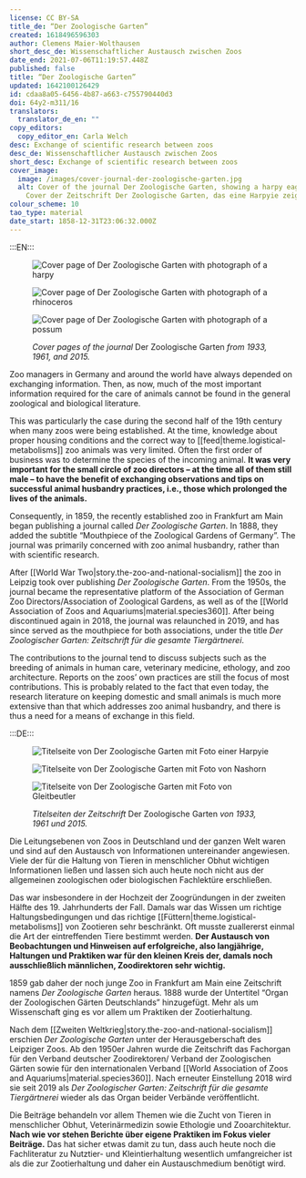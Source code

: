 ```yaml
---
license: CC BY-SA
title_de: “Der Zoologische Garten”
created: 1618496596303
author: Clemens Maier-Wolthausen
short_desc_de: Wissenschaftlicher Austausch zwischen Zoos
date_end: 2021-07-06T11:19:57.448Z
published: false
title: “Der Zoologische Garten”
updated: 1642100126429
id: cdaa8a05-6456-4b87-a663-c755790440d3
doi: 64y2-m311/16
translators:
  translator_de_en: ""
copy_editors:
  copy_editor_en: Carla Welch
desc: Exchange of scientific research between zoos
desc_de: Wissenschaftlicher Austausch zwischen Zoos
short_desc: Exchange of scientific research between zoos
cover_image:
  image: /images/cover-journal-der-zoologische-garten.jpg
  alt: Cover of the journal Der Zoologische Garten, showing a harpy eagle, 1933.
    Cover der Zeitschrift Der Zoologische Garten, das eine Harpyie zeigt, 1933.
colour_scheme: 10
tao_type: material
date_start: 1858-12-31T23:06:32.000Z
---
```


:::EN:::

<figure>

<div class="series">

![Cover page of _Der Zoologische Garten_ with photograph of a harpy](/images/cmw/ZG_1933.jpg)

![Cover page of _Der Zoologische Garten_ with photograph of a rhinoceros](/images/cmw/ZG_1961.jpg)

![Cover page of _Der Zoologische Garten_ with photograph of a possum](/images/cmw/ZG_2015.jpg)

</div>

<figcaption>

_Cover pages of the journal_ Der Zoologische Garten _from 1933, 1961, and 2015._

</figcaption>

</figure>

Zoo managers in Germany and around the world have always depended on exchanging information. Then, as now, much of the most important information required for the care of animals cannot be found in the general zoological and biological literature. 

This was particularly the case during the second half of the 19th century when many zoos were being established. At the time, knowledge about proper housing conditions and the correct way to [[feed|theme.logistical-metabolisms]] zoo animals was very limited. Often the first order of business was to determine the species of the incoming animal. **It was very important for the small circle of zoo directors – at the time all of them still male – to have the benefit of exchanging observations and tips on successful animal husbandry practices, i.e., those which prolonged the lives of the animals.**

Consequently, in 1859, the recently established zoo in Frankfurt am Main began publishing a journal called _Der Zoologische Garten_. In 1888, they added the subtitle “Mouthpiece of the Zoological Gardens of Germany”. The journal was primarily concerned with zoo animal husbandry, rather than with scientific research.

After [[World War Two|story.the-zoo-and-national-socialism]] the zoo in Leipzig took over publishing _Der Zoologische Garten_. From the 1950s, the journal became the representative platform of the Association of German Zoo Directors/Association of Zoological Gardens, as well as of the [[World Association of Zoos and Aquariums|material.species360]]. After being discontinued again in 2018, the journal was relaunched in 2019, and has since served as the mouthpiece for both associations, under the title _Der Zoologischer Garten: Zeitschrift für die gesamte Tiergärtnerei_.

The contributions to the journal tend to discuss subjects such as the breeding of animals in human care, veterinary medicine, ethology, and zoo architecture. Reports on the zoos’ own practices are still the focus of most contributions. This is probably related to the fact that even today, the research literature on keeping domestic and small animals is much more extensive than that which addresses zoo animal husbandry, and there is thus a need for a means of exchange in this field.

:::DE:::

<figure>

<div class="series">

![Titelseite von Der Zoologische Garten mit Foto einer Harpyie](/images/cmw/ZG_1933.jpg)

![Titelseite von Der Zoologische Garten mit Foto von Nashorn](/images/cmw/ZG_1961.jpg)

![Titelseite von Der Zoologische Garten mit Foto von Gleitbeutler](/images/cmw/ZG_2015.jpg)

</div>

<figcaption>

_Titelseiten der Zeitschrift_ Der Zoologische Garten _von 1933, 1961 und 2015._

</figcaption>

</figure>

Die Leitungsebenen von Zoos in Deutschland und der ganzen Welt waren und sind auf den Austausch von Informationen untereinander angewiesen. Viele der für die Haltung von Tieren in menschlicher Obhut wichtigen Informationen ließen und lassen sich auch heute noch nicht aus der allgemeinen zoologischen oder biologischen Fachlektüre erschließen.

Das war insbesondere in der Hochzeit der Zoogründungen in der zweiten Hälfte des 19. Jahrhunderts der Fall. Damals war das Wissen um richtige Haltungsbedingungen und das richtige [[Füttern|theme.logistical-metabolisms]] von Zootieren sehr beschränkt. Oft musste zuallererst einmal die Art der eintreffenden Tiere bestimmt werden. **Der Austausch von Beobachtungen und Hinweisen auf erfolgreiche, also langjährige, Haltungen und Praktiken war für den kleinen Kreis der, damals noch ausschließlich männlichen, Zoodirektoren sehr wichtig.**

1859 gab daher der noch junge Zoo in Frankfurt am Main eine Zeitschrift namens _Der Zoologische Garten_ heraus. 1888 wurde der Untertitel “Organ der Zoologischen Gärten Deutschlands” hinzugefügt. Mehr als um Wissenschaft ging es vor allem um Praktiken der Zootierhaltung.

Nach dem [[Zweiten Weltkrieg|story.the-zoo-and-national-socialism]] erschien _Der Zoologische Garten_ unter der Herausgeberschaft des Leipziger Zoos. Ab den 1950er Jahren wurde die Zeitschrift das Fachorgan für den Verband deutscher Zoodirektoren/ Verband der Zoologischen Gärten sowie für den internationalen Verband [[World Association of Zoos and Aquariums|material.species360]]. Nach erneuter Einstellung 2018 wird sie seit 2019 als _Der Zoologischer Garten: Zeitschrift für die gesamte Tiergärtnerei_ wieder als das Organ beider Verbände veröffentlicht.

Die Beiträge behandeln vor allem Themen wie die Zucht von Tieren in menschlicher Obhut, Veterinärmedizin sowie Ethologie und Zooarchitektur. **Nach wie vor stehen Berichte über eigene Praktiken im Fokus vieler Beiträge.** Das hat sicher etwas damit zu tun, dass auch heute noch die Fachliteratur zu Nutztier- und Kleintierhaltung wesentlich umfangreicher ist als die zur Zootierhaltung und daher ein Austauschmedium benötigt wird.

